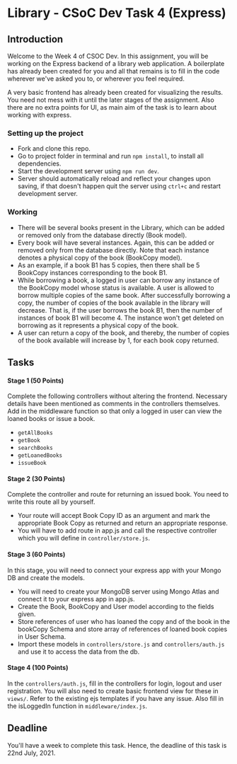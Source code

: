 # Library - CSoC Dev Task 4 (Express)

## Introduction

Welcome to the Week 4 of CSOC Dev. In this assignment, you will be working on the Express backend of a library web application. A boilerplate has already been created for you and all that remains is to fill in the code wherever we've asked you to, or wherever you feel required.

A very basic frontend has already been created for visualizing the results. You need not mess with it until the later stages of the assignment. Also there are no extra points for UI, as main aim of the task is to learn about working with express.

### Setting up the project

- Fork and clone this repo.
- Go to project folder in terminal and run `npm install`, to install all dependencies.
- Start the development server using `npm run dev`.
- Server should automatically reload and reflect your changes upon saving, if that doesn't happen quit the server using `ctrl+c` and restart development server.

### Working
* There will be several books present in the Library, which can be added or removed only from the database directly (Book model).
* Every book will have several instances. Again, this can be added or removed only from the database directly. Note that each instance denotes a physical copy of the book (BookCopy model).
* As an example, if a book B1 has 5 copies, then there shall be 5 BookCopy instances corresponding to the book B1.
* While borrowing a book, a logged in user can borrow any instance of the BookCopy model whose status is available. A user is allowed to borrow multiple copies of the same book. After successfully borrowing a copy, the number of copies of the book available in the library will decrease. That is, if the user borrows the book B1, then the number of instances of book B1 will become 4. The instance won't get deleted on borrowing as it represents a physical copy of the book.
* A user can return a copy of the book, and thereby, the number of copies of the book available will increase by 1, for each book copy returned.

## Tasks
#### Stage 1 (50 Points)
Complete the following controllers without altering the frontend. Necessary details have been mentioned as comments in the controllers themselves. Add in the middleware function so that only a logged in user can view the loaned books or issue a book.

* `getAllBooks`
* `getBook`
* `searchBooks`
* `getLoanedBooks`
* `issueBook`

#### Stage 2 (30 Points)
Complete the controller and route for returning an issued book. You need to write this route all by yourself.

* Your route will accept Book Copy ID as an argument and mark the appropriate Book Copy as returned and return an appropriate response.
* You will have to add route in app.js and call the respective controller which you will define in `controller/store.js`.

#### Stage 3 (60 Points)
In this stage, you will need to connect your express app with your Mongo DB and create the models.

* You will need to create your MongoDB server using Mongo Atlas and connect it to your express app in app.js. 
* Create the Book, BookCopy and User model according to the fields given.
* Store references of user who has loaned the copy and of the book in the bookCopy Schema and store array of references of loaned book copies in User Schema.
* Import these models in `controllers/store.js` and `controllers/auth.js` and use it to access the data from the db.


#### Stage 4 (100 Points)
In the `controllers/auth.js`, fill in the controllers for login, logout and user registration. You will also need to create basic frontend view for these in `views/`. Refer to the existing ejs templates if you have any issue. Also fill in the isLoggedIn function in `middleware/index.js`.

## Deadline
You'll have a week to complete this task. Hence, the deadline of this task is 22nd July, 2021.
